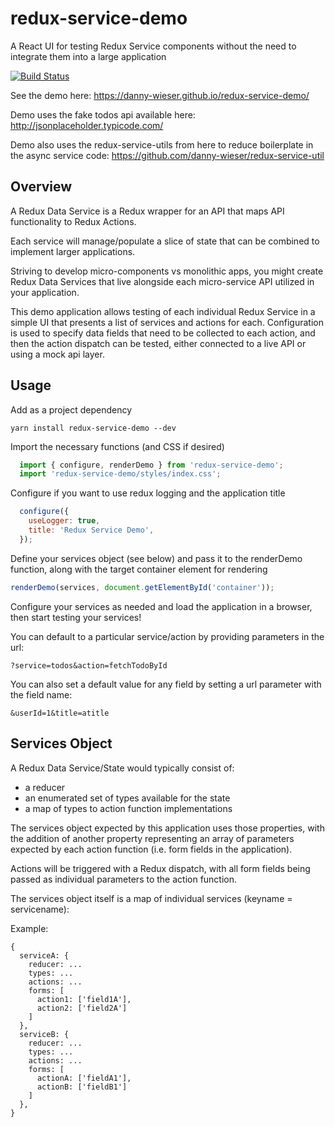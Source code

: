 # redux-service-demo
A React UI for testing Redux Service components without the need to integrate them into a large application

[![Build Status](https://travis-ci.org/danny-wieser/redux-service-demo.svg?branch=master)](https://travis-ci.org/danny-wieser/redux-service-demo)

See the demo here: https://danny-wieser.github.io/redux-service-demo/

Demo uses the fake todos api available here: http://jsonplaceholder.typicode.com/

Demo also uses the redux-service-utils from here to reduce boilerplate in the async service code: https://github.com/danny-wieser/redux-service-util

## Overview

A Redux Data Service is a Redux wrapper for an API that maps API functionality to Redux Actions.

Each service will manage/populate a slice of state that can be combined to implement larger applications.

Striving to develop micro-components vs monolithic apps, you might create Redux Data Services that live alongside each micro-service API utilized in your application.

This demo application allows testing of each individual Redux Service in a simple UI that presents a list of services and actions for each. Configuration is used to specify data fields that need to be collected to each action, and then the action dispatch can be tested, either connected to a live API or using a mock api layer.

## Usage

Add as a project dependency

`yarn install redux-service-demo --dev`

Import the necessary functions (and CSS if desired)

```javascript
  import { configure, renderDemo } from 'redux-service-demo';
  import 'redux-service-demo/styles/index.css';
```

Configure if you want to use redux logging and the application title

```javascript
  configure({
    useLogger: true,
    title: 'Redux Service Demo',
  });
```

Define your services object (see below) and pass it to the renderDemo function, along with the target container element for rendering

```javascript
renderDemo(services, document.getElementById('container'));
```

Configure your services as needed and load the application in a browser, then start testing your services!

You can default to a particular service/action by providing parameters in the url:

```
?service=todos&action=fetchTodoById
```

You can also set a default value for any field by setting a url parameter with the field name:
```
&userId=1&title=atitle
```

## Services Object

A Redux Data Service/State would typically consist of:
* a reducer
* an enumerated set of types available for the state
* a map of types to action function implementations

The services object expected by this application uses those properties, with the addition of another property representing an array of parameters expected by each action function (i.e. form fields in the application).

Actions will be triggered with a Redux dispatch, with all form fields being passed as individual parameters to the action function.

The services object itself is a map of individual services (keyname = servicename):

Example:

```
{
  serviceA: {
    reducer: ...
    types: ...
    actions: ...
    forms: [
      action1: ['field1A'],
      action2: ['field2A']
    ]
  },
  serviceB: {
    reducer: ...
    types: ...
    actions: ...
    forms: [
      actionA: ['fieldA1'],
      actionB: ['fieldB1']
    ]
  },  
}
```
